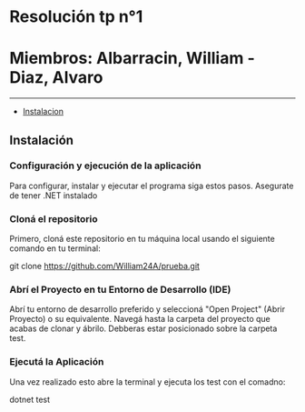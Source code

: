 # Resolución tp n°1
# Miembros: Albarracin, William - Diaz, Alvaro


---
- [Instalacion](#instalación)


## Instalación

### Configuración y ejecución de la aplicación
Para configurar, instalar y ejecutar el programa siga estos pasos. Asegurate de tener .NET instalado

### Cloná el repositorio
Primero, cloná este repositorio en tu máquina local usando el siguiente comando en tu terminal:

git clone https://github.com/William24A/prueba.git

### Abrí el Proyecto en tu Entorno de Desarrollo (IDE)
Abrí tu entorno de desarrollo preferido y seleccioná "Open Project" (Abrir Proyecto) o su equivalente. Navegá hasta la carpeta del proyecto que acabas de clonar y ábrilo. Debberas estar posicionado sobre la carpeta test.

### Ejecutá la Aplicación
Una vez realizado esto abre la terminal y ejecuta los test con el comadno:

dotnet test
